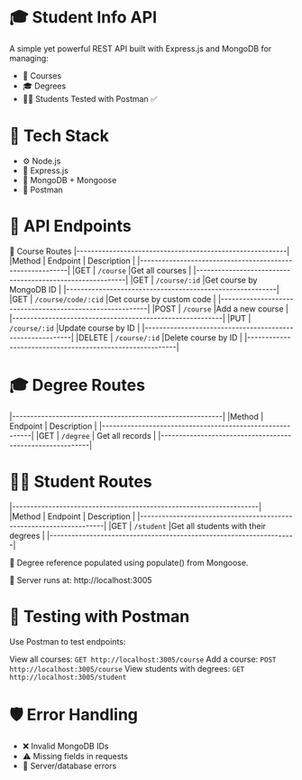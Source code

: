 # 🎓 Student Info API
A simple yet powerful REST API built with Express.js and MongoDB for managing:

* 📘 Courses
* 🎓 Degrees
* 👨‍🎓 Students
Tested with Postman ✅

# 🧰 Tech Stack
* ⚙️ Node.js
* 🚀 Express.js
* 🍃 MongoDB + Mongoose
* 🧪 Postman

# 📁 API Endpoints
📘 Course Routes
|----------------------------------------------------------|
|Method	|      Endpoint	        |         Description      |
|----------------------------------------------------------|
|GET	|   `/course`	        |Get all courses           |
|----------------------------------------------------------|
|GET	|   `/course/:id`	    |Get course by MongoDB ID  |
|----------------------------------------------------------|
|GET	|   `/course/code/:cid`	|Get course by custom code |
|----------------------------------------------------------|
|POST	|   `/course`	        |Add a new course          |
|----------------------------------------------------------|
|PUT	|   `/course/:id`	    |Update course by ID       |
|----------------------------------------------------------|
|DELETE	|   `/course/:id`	    |Delete course by ID       |
|----------------------------------------------------------|

# 🎓 Degree Routes
|----------------------------------------------------------|
|Method	|      Endpoint	        |         Description      |
|----------------------------------------------------------|
|GET	|   `/degree`	        |   Get all records        |
|----------------------------------------------------------|

# 👨‍🎓 Student Routes
|--------------------------------------------------------------------|
|Method	|      Endpoint	     |         Description                   |
|--------------------------------------------------------------------|
|GET	|   `/student`       |Get all students with their degrees    |
|--------------------------------------------------------------------|

🔁 Degree reference populated using populate() from Mongoose.

📍 Server runs at: http://localhost:3005

# 🔬 Testing with Postman
Use Postman to test endpoints:

View all courses:   `GET http://localhost:3005/course`
Add a course: `POST http://localhost:3005/course`
View students with degrees: `GET http://localhost:3005/student`


# 🛡 Error Handling
* ❌ Invalid MongoDB IDs
* ⚠️ Missing fields in requests
* 🧯 Server/database errors